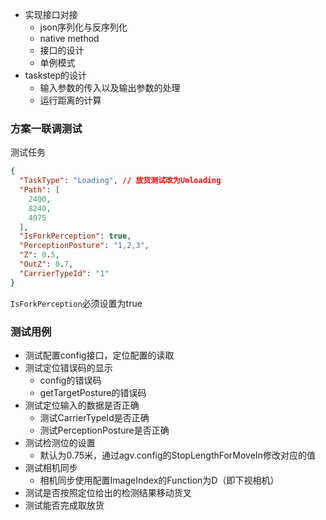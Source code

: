 - 实现接口对接
    - json序列化与反序列化
    - native method
    - 接口的设计
    - 单例模式
- taskstep的设计
    - 输入参数的传入以及输出参数的处理
    - 运行距离的计算

### 方案一联调测试
测试任务
``` json
{
  "TaskType": "Loading", // 放货测试改为Unloading
  "Path": [
    2400,
    8240,
    4075
  ],
  "IsForkPerception": true,
  "PerceptionPosture": "1,2,3",
  "Z": 0.5,
  "OutZ": 0.7,
  "CarrierTypeId": "1"
}
```
`IsForkPerception`必须设置为true

### 测试用例
- 测试配置config接口，定位配置的读取
- 测试定位错误码的显示
  - config的错误码
  - getTargetPosture的错误码
- 测试定位输入的数据是否正确
  - 测试CarrierTypeId是否正确
  - 测试PerceptionPosture是否正确
- 测试检测位的设置
  - 默认为0.75米，通过agv.config的StopLengthForMoveIn修改对应的值
- 测试相机同步
  - 相机同步使用配置ImageIndex的Function为D（即下视相机）
- 测试是否按照定位给出的检测结果移动货叉
- 测试能否完成取放货